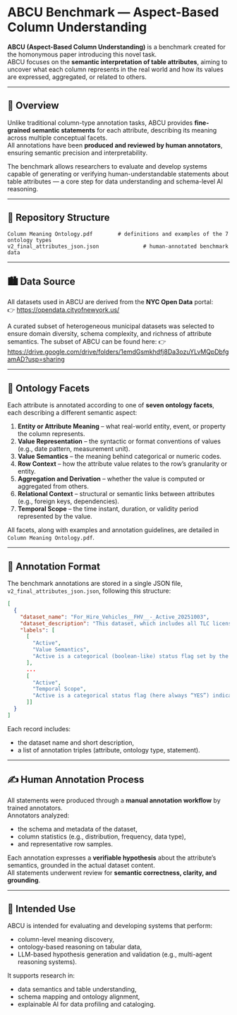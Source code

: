 # ABCU Benchmark — Aspect-Based Column Understanding

**ABCU (Aspect-Based Column Understanding)** is a benchmark created for the homonymous paper introducing this novel task.  
ABCU focuses on the **semantic interpretation of table attributes**, aiming to uncover what each column represents in the real world and how its values are expressed, aggregated, or related to others.

---

## 🧩 Overview

Unlike traditional column-type annotation tasks, ABCU provides **fine-grained semantic statements** for each attribute, describing its meaning across multiple conceptual facets.  
All annotations have been **produced and reviewed by human annotators**, ensuring semantic precision and interpretability.

The benchmark allows researchers to evaluate and develop systems capable of generating or verifying human-understandable statements about table attributes — a core step for data understanding and schema-level AI reasoning.

---

## 📂 Repository Structure

```
Column Meaning Ontology.pdf        # definitions and examples of the 7 ontology types
v2_final_attributes_json.json              # human-annotated benchmark data
```

---

## 🏙️ Data Source

All datasets used in ABCU are derived from the **NYC Open Data** portal:  
👉 https://opendata.cityofnewyork.us/  

A curated subset of heterogeneous municipal datasets was selected to ensure domain diversity, schema complexity, and richness of attribute semantics. 
The subset of ABCU can be found here:
👉 https://drive.google.com/drive/folders/1emdGsmkhdfj8Da3ozuYLvMQpDbfgamAD?usp=sharing

---

## 📘 Ontology Facets

Each attribute is annotated according to one of **seven ontology facets**, each describing a different semantic aspect:

1. **Entity or Attribute Meaning** – what real-world entity, event, or property the column represents.  
2. **Value Representation** – the syntactic or format conventions of values (e.g., date pattern, measurement unit).  
3. **Value Semantics** – the meaning behind categorical or numeric codes.  
4. **Row Context** – how the attribute value relates to the row’s granularity or entity.  
5. **Aggregation and Derivation** – whether the value is computed or aggregated from others.  
6. **Relational Context** – structural or semantic links between attributes (e.g., foreign keys, dependencies).  
7. **Temporal Scope** – the time instant, duration, or validity period represented by the value.

All facets, along with examples and annotation guidelines, are detailed in `Column Meaning Ontology.pdf`.

---

## 🧾 Annotation Format

The benchmark annotations are stored in a single JSON file, `v2_final_attributes_json.json`, following this structure:

```json
[
  {
    "dataset_name": "For_Hire_Vehicles__FHV__-_Active_20251003",
    "dataset_description": "This dataset, which includes all TLC licensed for-hire vehicles which are in good standing and able to drive, is updated every day in the evening between 4-7pm. Please check the 'Last Update Date' field to make sure the list has updated successfully. 'Last Update Date' should show either today or yesterday's date, depending on the time of day.",
    "labels": [
      [
        "Active",
        "Value Semantics",
        "Active is a categorical (boolean-like) status flag set by the TLC indicating regulatory operational status: ‘YES’ means the vehicle’s for-hire license is current, in good standing, and the vehicle is authorized to operate; by design this dataset contains only ‘YES’ values (no nulls), and while not present here, a ‘NO’ in other contexts would indicate the vehicle is not currently authorized (e.g., expired, suspended, or otherwise inactive)."
      ],
      ...
      [
        "Active",
        "Temporal Scope",
        "Active is a categorical status flag (here always “YES”) indicating that, at the moment of the dataset snapshot—anchored by the row’s Last Date Updated/Last Time Updated—the vehicle is currently licensed and in good standing to operate; it is not a timestamp or duration but a point-in-time operational status that should be interpreted alongside regulatory dates such as Expiration Date and may change in subsequent daily updates."
      ]]
  }
]
```

Each record includes:
- the dataset name and short description,
- a list of annotation triples (attribute, ontology type, statement).

---

## ✍️ Human Annotation Process

All statements were produced through a **manual annotation workflow** by trained annotators.  
Annotators analyzed:
- the schema and metadata of the dataset,
- column statistics (e.g., distribution, frequency, data type),
- and representative row samples.

Each annotation expresses a **verifiable hypothesis** about the attribute’s semantics, grounded in the actual dataset content.  
All statements underwent review for **semantic correctness, clarity, and grounding**.

---

## 🎯 Intended Use

ABCU is intended for evaluating and developing systems that perform:
- column-level meaning discovery,
- ontology-based reasoning on tabular data,
- LLM-based hypothesis generation and validation (e.g., multi-agent reasoning systems).

It supports research in:
- data semantics and table understanding,  
- schema mapping and ontology alignment,  
- explainable AI for data profiling and cataloging.


